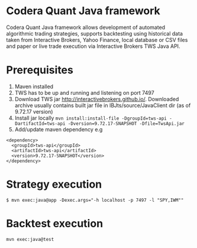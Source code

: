 # Codera Quant Java framework
Codera Quant Java framework allows development of automated algorithmic trading strategies, supports backtesting using historical data taken from Interactive Brokers, Yahoo Finance, local database or CSV files and
paper or live trade execution via Interactive Brokers TWS Java API.

# Prerequisites
1. Maven installed
2. TWS has to be up and running and listening on port 7497
3. Download TWS jar http://interactivebrokers.github.io/. Downloaded archive usually contains built jar file in IBJts/source/JavaClient dir (as of 9.72.17 version)
4. Install jar locally
`mvn install:install-file -DgroupId=tws-api -DartifactId=tws-api -Dversion=9.72.17-SNAPSHOT -Dfile=TwsApi.jar`
5. Add/update maven dependency e.g
```
<dependency>
  <groupId>tws-api</groupId>
  <artifactId>tws-api</artifactId>
  <version>9.72.17-SNAPSHOT</version>
</dependency>
```

# Strategy execution
`$ mvn exec:java@app -Dexec.args="-h localhost -p 7497 -l "SPY,IWM""`

# Backtest execution
`mvn exec:java@test`

